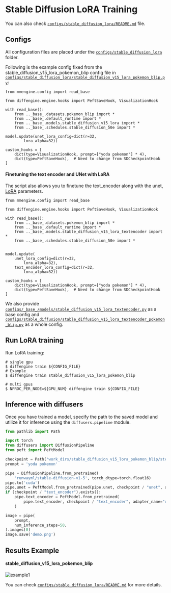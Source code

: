 # Stable Diffusion LoRA Training

You can also check [`configs/stable_diffusion_lora/README.md`](https://github.com/okotaku/diffengine/tree/main/diffengine/configs/stable_diffusion_lora/README.md) file.

## Configs

All configuration files are placed under the [`configs/stable_diffusion_lora`](https://github.com/okotaku/diffengine/tree/main/diffengine/configs/stable_diffusion_lora/) folder.

Following is the example config fixed from the stable_diffusion_v15_lora_pokemon_blip config file in [`configs/stable_diffusion_lora/stable_diffusion_v15_lora_pokemon_blip.py`](https://github.com/okotaku/diffengine/tree/main/diffengine/configs/stable_diffusion_lora/stable_diffusion_v15_lora_pokemon_blip.py):

```
from mmengine.config import read_base

from diffengine.engine.hooks import PeftSaveHook, VisualizationHook

with read_base():
    from .._base_.datasets.pokemon_blip import *
    from .._base_.default_runtime import *
    from .._base_.models.stable_diffusion_v15_lora import *
    from .._base_.schedules.stable_diffusion_50e import *

model.update(unet_lora_config=dict(r=32,
        lora_alpha=32))

custom_hooks = [
    dict(type=VisualizationHook, prompt=["yoda pokemon"] * 4),
    dict(type=PeftSaveHook),  # Need to change from SDCheckpointHook
]
```

#### Finetuning the text encoder and UNet with LoRA

The script also allows you to finetune the text_encoder along with the unet, [LoRA](https://arxiv.org/abs/2106.09685) parameters.

```
from mmengine.config import read_base

from diffengine.engine.hooks import PeftSaveHook, VisualizationHook

with read_base():
    from .._base_.datasets.pokemon_blip import *
    from .._base_.default_runtime import *
    from .._base_.models.stable_diffusion_v15_lora_textencoder import *
    from .._base_.schedules.stable_diffusion_50e import *


model.update(
    unet_lora_config=dict(r=32,
        lora_alpha=32),
    text_encoder_lora_config=dict(r=32,
        lora_alpha=32))

custom_hooks = [
    dict(type=VisualizationHook, prompt=["yoda pokemon"] * 4),
    dict(type=PeftSaveHook),  # Need to change from SDCheckpointHook
]
```

We also provide [`configs/_base_/models/stable_diffusion_v15_lora_textencoder.py`](https://github.com/okotaku/diffengine/tree/main/diffengine/configs/_base_/models/stable_diffusion_v15_lora_textencoder.py) as a base config and [`configs/stable_diffusion/stable_diffusion_v15_lora_textencoder_pokemon_blip.py`](https://github.com/okotaku/diffengine/tree/main/diffengine/configs/stable_diffusion/stable_diffusion_v15_lora_textencoder_pokemon_blip.py) as a whole config.

## Run LoRA training

Run LoRA training:

```
# single gpu
$ diffengine train ${CONFIG_FILE}
# Example
$ diffengine train stable_diffusion_v15_lora_pokemon_blip

# multi gpus
$ NPROC_PER_NODE=${GPU_NUM} diffengine train ${CONFIG_FILE}
```

## Inference with diffusers

Once you have trained a model, specify the path to the saved model and utilize it for inference using the `diffusers.pipeline` module.

```py
from pathlib import Path

import torch
from diffusers import DiffusionPipeline
from peft import PeftModel

checkpoint = Path('work_dirs/stable_diffusion_v15_lora_pokemon_blip/step10450')
prompt = 'yoda pokemon'

pipe = DiffusionPipeline.from_pretrained(
    'runwayml/stable-diffusion-v1-5', torch_dtype=torch.float16)
pipe.to('cuda')
pipe.unet = PeftModel.from_pretrained(pipe.unet, checkpoint / "unet", adapter_name="default")
if (checkpoint / "text_encoder").exists():
    pipe.text_encoder = PeftModel.from_pretrained(
        pipe.text_encoder, checkpoint / "text_encoder", adapter_name="default"
    )

image = pipe(
    prompt,
    num_inference_steps=50,
).images[0]
image.save('demo.png')
```

## Results Example

#### stable_diffusion_v15_lora_pokemon_blip

![example1](https://github.com/okotaku/diffengine/assets/24734142/24899409-554d-4393-88e5-f8b8d6e6b36d)

You can check [`configs/stable_diffusion_lora/README.md`](https://github.com/okotaku/diffengine/tree/main/diffengine/configs/stable_diffusion_lora/README.md#results-example) for more details.
